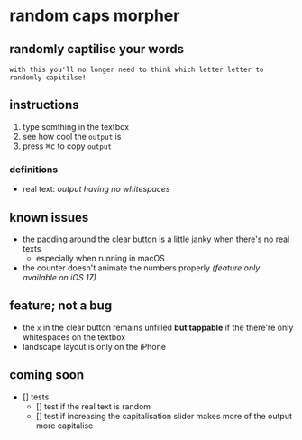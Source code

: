 #  random caps morpher

## randomly captilise your words

`with this you'll no longer need to think which letter letter to randomly capitilse!`

## instructions

1. type somthing in the textbox
2. see how cool the `output` is
3. press <kbd>⌘c</kbd> to copy `output`

### definitions
* real text: _output having no whitespaces_

## known issues
* the padding around the clear button is a little janky when there's no real texts
    * especially when running in macOS
* the counter doesn't animate the numbers properly _(feature only available on iOS 17)_
    
## feature; not a bug
* the `x` in the clear button remains unfilled __but tappable__ if the there're only whitespaces on the textbox
* landscape layout is only on the iPhone

## coming soon
* [] tests
    * [] test if the real text is random
    * [] test if increasing the capitalisation slider makes more of the output more capitalise

